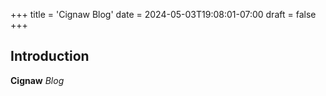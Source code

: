 +++
title = 'Cignaw Blog'
date = 2024-05-03T19:08:01-07:00
draft = false
+++
## Introduction

**Cignaw** *Blog*
